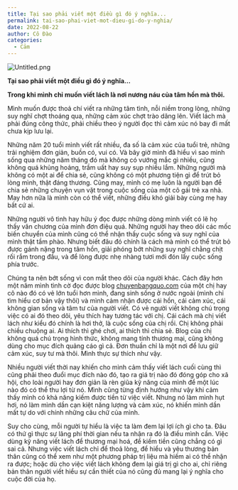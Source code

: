 ```yaml
---
title: Tại sao phải viết một điều gì đó ý nghĩa...
permalink: tai-sao-phai-viet-mot-dieu-gi-do-y-nghia/
date: 2022-08-22
author: Cô Đào
categories:
  - Cảm
---
```


![Untitled.png](/images/98eae6fe-9a9c-4b97-9233-28ee26884fd1/Untitled.png)

**Tại sao phải viết một điều gì đó ý nghĩa...**

**Trong khi mình chỉ muốn viết lách là nơi nương náu của tâm hồn mà thôi.**

Mình muốn được thoả chí viết ra những tâm tình, nỗi niềm trong lòng, những suy nghĩ chợt thoáng qua, những cảm xúc chợt trào dâng lên. Viết lách mà phải đúng công thức, phải chiều theo ý người đọc thì cảm xúc nó bay đi mất chưa kịp lưu lại.

Những năm 20 tuổi mình viết rất nhiều, đa số là cảm xúc của tuổi trẻ, những trải nghiệm đơn giản, buồn có, vui có. Và bây giờ mình đã hiểu vì sao mình sống qua những năm tháng đó mà không có vướng mắc gì nhiều, cũng không quá khủng hoảng, trầm uất hay suy sụp nhiều lắm. Những người mà không có một ai để chia sẻ, cũng không có một phương tiện gì để trút bỏ lòng mình, thật đáng thương. Cũng may, mình có mẹ luôn là người bạn để chia sẻ những chuyện vụn vặt trong cuộc sống của một cô gái trẻ xa nhà. May hơn nữa là mình còn có thể viết, những điều khó giải bày cùng mẹ hay bất cứ ai.

Những người vô tình hay hữu ý đọc được những dòng mình viết có lẽ họ thấy văn chương của mình đơn điệu quá. Những người hay theo dõi các mốc biến chuyển của mình cũng có thể nhận thấy cuộc sống và suy nghĩ của mình thật tầm phào. Nhưng biết đâu đó chính là cách mà mình có thể trút bỏ được gánh nặng trong tâm hồn, giải phóng bớt những suy nghĩ chằng chịt rối rắm trong đầu, và để lòng được nhẹ nhàng tươi mới đón lấy cuộc sống phía trước.

Chúng ta nên bớt sống vì con mắt theo dõi của người khác. Cách đây hơn một năm mình tình cờ đọc được blog [chuyenbangquo.com](https://chuyenbangquo.com/?ref=duongdao.family) của một chị hay cô nào đó có vẻ lớn tuổi hơn mình, đang sinh sống ở nước ngoài (mình chỉ tìm hiểu cơ bản vậy thôi) và mình cảm nhận được cái hồn, cái cảm xúc, cái không gian sống và tâm tư của người viết. Có vẻ người viết không chú trọng việc có ai đó theo dõi, yêu thích hay tương tác với chị. Cái cách mà chị viết lách như kiểu đó chính là hơi thở, là cuộc sống của chị rồi. Chị không phải chiều chuộng ai. Ai thích thì ghé chơi, ai thích thì chia sẻ. Blog của chị không quá chú trọng hình thức, không mang tính thương mại, cũng không dùng cho mục đích quảng cáo gì cả. Đơn thuần chỉ là một nơi để lưu giữ cảm xúc, suy tư mà thôi. Mình thực sự thích như vậy.

Nhiều người viết thời nay khiến cho mình cảm thấy viết lách cuối cùng thì cũng phải theo đuổi mục đích nào đó, tạo ra giá trị nào đó đóng góp cho xã hội, cho loài người hay đơn giản là rèn giũa kỹ năng của mình để một lúc nào đó có thể thu lợi từ nó. Mình cũng từng định hướng như vậy khi cảm thấy mình có khả năng kiếm được tiền từ việc viết. Nhưng nó làm mình hụt hơi, nó làm mình dần cạn kiệt năng lượng và cảm xúc, nó khiến mình dần mất tự do với chính những câu chữ của mình.

Suy cho cùng, mỗi người tự hiểu là việc ta làm đem lại lợi ích gì cho ta. Đâu có thứ gì thực sự lãng phí thời gian nếu ta nhận ra đó là điều mình cần. Việc dùng kỹ năng viết lách để thương mại hoá, để kiếm tiền cũng chẳng có gì sai cả. Nhưng việc viết lách chỉ để thoả lòng, để hiểu và yêu thương bản thân cũng có thể xem như một phương pháp trị liệu mà hiếm ai có thể nhận ra được; hoặc dù cho việc viết lách không đem lại giá trị gì cho ai, chỉ riêng bản thân người viết hiểu sự cần thiết của nó cũng đủ mang lại ý nghĩa cho cuộc đời của họ.

